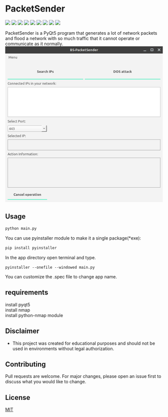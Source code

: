# PacketSender

<p>
  <img  src="https://img.shields.io/github/stars/Oussama1403/PacketSender" />
  <img src="https://img.shields.io/github/contributors/Oussama1403/PacketSender" />
  <img src="https://img.shields.io/github/last-commit/Oussama1403/PacketSender" />
  <img src="https://visitor-badge.laobi.icu/badge?page_id=Oussama1403.PacketSender" />
  <img src="https://img.shields.io/github/languages/count/Oussama1403/PacketSender" />
  <img src="https://img.shields.io/github/languages/top/Oussama1403/PacketSender" />

  <img src="https://img.shields.io/badge/license-MIT-blue.svg?color=f64152" />
  <img  src="https://img.shields.io/github/issues/Oussama1403/PacketSender" />
  <img  src="https://img.shields.io/github/issues-pr/Oussama1403/PacketSender" />
</p>


PacketSender is a PyQt5 program that generates a lot of network packets and flood a network with so much traffic that it cannot operate or communicate as it normally.
![screenshot](screenshot.png)
## Usage



```bash
python main.py
```
You can use pyinstaller module to make it a single package(*exe):
```bash
pip install pyinstaller
```
In the app directory open terminal and type.
```
pyinstaller --onefile --windowed main.py
```
You can customize the .spec file to change app name.

## requirements 
install pyqt5\
install nmap\
install python-nmap module

## Disclaimer

- This project was created for educational purposes and should not be used in environments without legal authorization.

## Contributing
Pull requests are welcome. For major changes, please open an issue first to discuss what you would like to change.
## License
[MIT](https://choosealicense.com/licenses/mit/)
